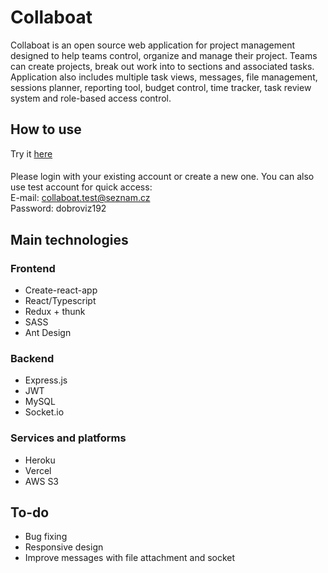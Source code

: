 # Collaboat

Collaboat is an open source web application for project management designed to help teams control, organize and manage their project. Teams can create projects, break out work into to sections and associated tasks. Application also includes multiple task views, messages, file management, sessions planner, reporting tool, budget control, time tracker, task review system and role-based access control.

## How to use

Try it [here](https://collaboat.cz)
<br/>

####

Please login with your existing account or create a new one. You can also use test account for quick access: <br />
E-mail: collaboat.test@seznam.cz <br/>
Password: dobroviz192

## Main technologies

### Frontend

- Create-react-app
- React/Typescript
- Redux + thunk
- SASS
- Ant Design

### Backend

- Express.js
- JWT
- MySQL
- Socket.io

### Services and platforms

- Heroku
- Vercel
- AWS S3

## To-do

- Bug fixing
- Responsive design
- Improve messages with file attachment and socket

